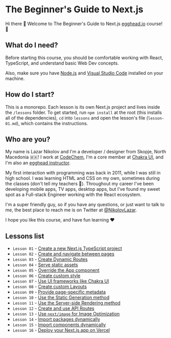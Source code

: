 # The Beginner's Guide to Next.js

Hi there 👋 Welcome to The Beginner's Guide to Next.js [egghead.io](https://egghead.io) course! 🚀

## What do I need?

Before starting this course, you should be comfortable working with React, TypeScript, and understand basic Web Dev concepts.

Also, make sure you have [Node.js](https://nodejs.org/) and [Visual Studio Code](https://code.visualstudio.com/) installed on your machine.

## How do I start?

This is a monorepo. Each lesson is its own Next.js project and lives inside the `/lessons` folder. To get started, run `npm install` at the root (this installs all of the dependencies), `cd` into `lessons` and open the lesson's file (`lesson-01.md`), which contains the instructions.

## Who are you?

My name is Lazar Nikolov and I'm a developer / designer from Skopje, North Macedonia 🇲🇰! I work at [CodeChem](https://codechem.com), I'm a core member at [Chakra UI](https://chakra-ui.com), and I'm also an [egghead instructor](https://egghead.io/q/resources-by-lazar-nikolov).

My first interaction with programming was back in 2011, while I was still in high school. I was learning HTML and CSS on my own, sometimes during the classes (don't tell my teachers 🤫). Throughout my career I've been developing mobile apps, TV apps, desktop apps, but I've found my sweet spot as a Full-stack Engineer working with the React ecosystem.

I'm a super friendly guy, so if you have any questions, or just want to talk to me, the best place to reach me is on Twitter at [@NikolovLazar](https://twitter.com/NikolovLazar).

I hope you like this course, and have fun learning ❤️

## Lessons list

- `Lesson 01` - [Create a new Next.js TypeScript project](lessons/lesson-01.md)
- `Lesson 02` - [Create and navigate between pages](lessons/lesson-02.md)
- `Lesson 03` - [Create Dynamic Routes](lessons/lesson-03.md)
- `Lesson 04` - [Serve static assets](lessons/lesson-04.md)
- `Lesson 05` - [Override the App component](lessons/lesson-05.md)
- `Lesson 06` - [Create custom style](lessons/lesson-06.md)
- `Lesson 07` - [Use UI frameworks like Chakra UI](lessons/lesson-07.md)
- `Lesson 08` - [Create custom Layouts](lessons/lesson-08.md)
- `Lesson 09` - [Provide page-specific metadata](lessons/lesson-09.md)
- `Lesson 10` - [Use the Static Generation method](lessons/lesson-10.md)
- `Lesson 11` - [Use the Server-side Rendering method](lessons/lesson-11.md)
- `Lesson 12` - [Create and use API Routes](lessons/lesson-12.md)
- `Lesson 13` - [Use `next/image` for Image Optimization](lessons/lesson-13.md)
- `Lesson 14` - [Import packages dynamically](lessons/lesson-14.md)
- `Lesson 15` - [Import components dynamically](lessons/lesson-15.md)
- `Lesson 16` - [Deploy your Next.js app on Vercel](lessons/lesson-16.md)
